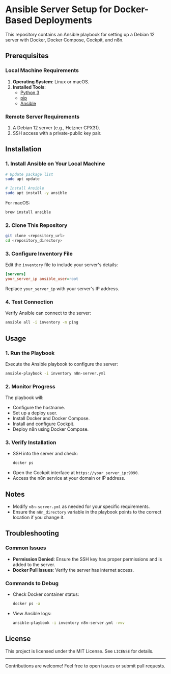 # Ansible Server Setup for Docker-Based Deployments

This repository contains an Ansible playbook for setting up a Debian 12 server with Docker, Docker Compose, Cockpit, and n8n.

## Prerequisites

### Local Machine Requirements
1. **Operating System**: Linux or macOS.
2. **Installed Tools**:
   - [Python 3](https://www.python.org/)
   - [pip](https://pip.pypa.io/en/stable/)
   - [Ansible](https://docs.ansible.com/ansible/latest/installation_guide/)

### Remote Server Requirements
1. A Debian 12 server (e.g., Hetzner CPX31).
2. SSH access with a private-public key pair.

## Installation

### 1. Install Ansible on Your Local Machine
```bash
# Update package list
sudo apt update

# Install Ansible
sudo apt install -y ansible
```

For macOS:
```bash
brew install ansible
```

### 2. Clone This Repository
```bash
git clone <repository_url>
cd <repository_directory>
```

### 3. Configure Inventory File
Edit the `inventory` file to include your server's details:
```ini
[servers]
your_server_ip ansible_user=root
```
Replace `your_server_ip` with your server's IP address.

### 4. Test Connection
Verify Ansible can connect to the server:
```bash
ansible all -i inventory -m ping
```

## Usage

### 1. Run the Playbook
Execute the Ansible playbook to configure the server:
```bash
ansible-playbook -i inventory n8n-server.yml
```

### 2. Monitor Progress
The playbook will:
- Configure the hostname.
- Set up a deploy user.
- Install Docker and Docker Compose.
- Install and configure Cockpit.
- Deploy n8n using Docker Compose.

### 3. Verify Installation
- SSH into the server and check:
  ```bash
  docker ps
  ```
- Open the Cockpit interface at `https://your_server_ip:9090`.
- Access the n8n service at your domain or IP address.

## Notes
- Modify `n8n-server.yml` as needed for your specific requirements.
- Ensure the `n8n_directory` variable in the playbook points to the correct location if you change it.

## Troubleshooting

### Common Issues
- **Permission Denied**: Ensure the SSH key has proper permissions and is added to the server.
- **Docker Pull Issues**: Verify the server has internet access.

### Commands to Debug
- Check Docker container status:
  ```bash
  docker ps -a
  ```
- View Ansible logs:
  ```bash
  ansible-playbook -i inventory n8n-server.yml -vvv
  ```

## License
This project is licensed under the MIT License. See `LICENSE` for details.

---

Contributions are welcome! Feel free to open issues or submit pull requests.
